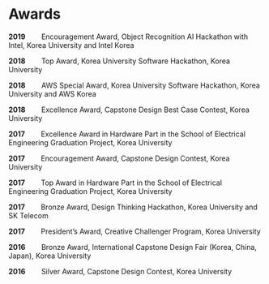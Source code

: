 # Awards

**2019**&nbsp;&nbsp;&nbsp;&nbsp;&nbsp;&nbsp;&nbsp;&nbsp;Encouragement Award, Object Recognition AI Hackathon with Intel, Korea University and Intel Korea
    
**2018**&nbsp;&nbsp;&nbsp;&nbsp;&nbsp;&nbsp;&nbsp;&nbsp;Top Award, Korea University Software Hackathon, Korea University

**2018**&nbsp;&nbsp;&nbsp;&nbsp;&nbsp;&nbsp;&nbsp;&nbsp;AWS Special Award, Korea University Software Hackathon, Korea University and AWS Korea

**2018**&nbsp;&nbsp;&nbsp;&nbsp;&nbsp;&nbsp;&nbsp;&nbsp;Excellence Award, Capstone Design Best Case Contest, Korea University

**2017**&nbsp;&nbsp;&nbsp;&nbsp;&nbsp;&nbsp;&nbsp;&nbsp;Excellence Award in Hardware Part in the School of Electrical Engineering Graduation Project, Korea University

**2017**&nbsp;&nbsp;&nbsp;&nbsp;&nbsp;&nbsp;&nbsp;&nbsp;Encouragement Award, Capstone Design Contest, Korea University

**2017**&nbsp;&nbsp;&nbsp;&nbsp;&nbsp;&nbsp;&nbsp;&nbsp;Top Award in Hardware Part in the School of Electrical Engineering Graduation Project, Korea University

**2017**&nbsp;&nbsp;&nbsp;&nbsp;&nbsp;&nbsp;&nbsp;&nbsp;Bronze Award, Design Thinking Hackathon, Korea University and SK Telecom

**2017**&nbsp;&nbsp;&nbsp;&nbsp;&nbsp;&nbsp;&nbsp;&nbsp;President’s Award, Creative Challenger Program, Korea University

**2016**&nbsp;&nbsp;&nbsp;&nbsp;&nbsp;&nbsp;&nbsp;&nbsp;Bronze Award, International Capstone Design Fair (Korea, China, Japan), Korea University

**2016**&nbsp;&nbsp;&nbsp;&nbsp;&nbsp;&nbsp;&nbsp;&nbsp;Silver Award, Capstone Design Contest, Korea University
